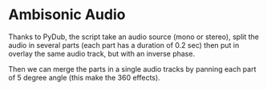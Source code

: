 # Ambisonic Audio

Thanks to PyDub, the script take an audio source (mono or stereo), split the audio in several parts (each part has a duration of 0.2 sec) then put in overlay the same audio track, but with an inverse phase.

Then we can merge the parts in a single audio tracks by panning each part of 5 degree angle (this make the 360 effects).